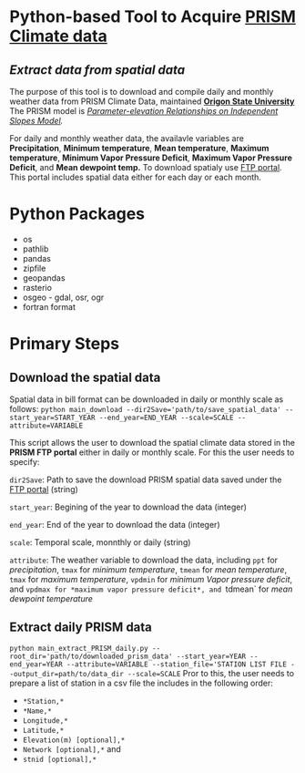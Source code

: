 # Python-based Tool to Acquire [PRISM Climate data](https://prism.oregonstate.edu)
## *Extract data from spatial data*
The purpose of this tool is to download and compile daily and monthly weather data from PRISM Climate Data, maintained **[Origon State University](https://prism.oregonstate.edu/)** The PRISM model is *[Parameter-elevation Relationships on Independent Slopes Model](https://prism.oregonstate.edu/documents/pubs/2008intjclim_physiographicMapping_daly.pdf).* 

For daily and monthly weather data, the availavle variables are **Precipitation**, **Minimum temperature**, **Mean temperature**, **Maximum temperature**, **Minimum Vapor Pressure Deficit**, **Maximum Vapor Pressure Deficit**, and **Mean dewpoint temp.**
To download spatialy use [FTP portal](https://ftp.prism.oregonstate.edu). This portal includes spatial data either for each day or each month.

# Python Packages
* os
* pathlib
* pandas
* zipfile
* geopandas
* rasterio
* osgeo - gdal, osr, ogr
* fortran format
  
# Primary Steps
## Download the spatial data 
Spatial data in bill format can be downloaded in daily or monthly scale as follows:
`python main_download --dir2Save='path/to/save_spatial_data' --start_year=START_YEAR --end_year=END_YEAR --scale=SCALE --attribute=VARIABLE`

This script allows the user to download the spatial climate data stored in the **PRISM FTP portal** either in daily or monthly scale. For this the user needs to specify:

`dir2Save`: Path to save the download PRISM spatial data saved under the [FTP portal](https://ftp.prism.oregonstate.edu) (string)

`start_year`: Begining of the year to download the data (integer)

`end_year`: End of the year to download the data  (integer)

`scale`: Temporal scale, monnthly or daily  (string)

 `attribute`: The weather variable to download the data, including  `ppt` for *precipitation*, `tmax` for *minimum temperature*, `tmean` for *mean temperature*, `tmax` for *maximum temperature*, `vpdmin` for *minimum Vapor pressure deficit*, and `vpdmax for *maximum vapor pressure deficit*, and `tdmean` for *mean dewpoint temperature*

 ## Extract daily PRISM data
  `python main_extract_PRISM_daily.py --root_dir='path/to/downloaded_prism_data' --start_year=YEAR --end_year=YEAR --attribute=VARIABLE --station_file='STATION LIST FILE --output_dir=path/to/data_dir --scale=SCALE`
  Pror to this, the user needs to prepare a list of station in a csv file the includes in the following order:
  
  * `*Station,*`
  * `*Name,*`
  * `Longitude,*`
  *  `Latitude,*`
  *  `Elevation(m) [optional],*`
  *  `Network [optional],*` and
  *  `stnid [optional],*`




